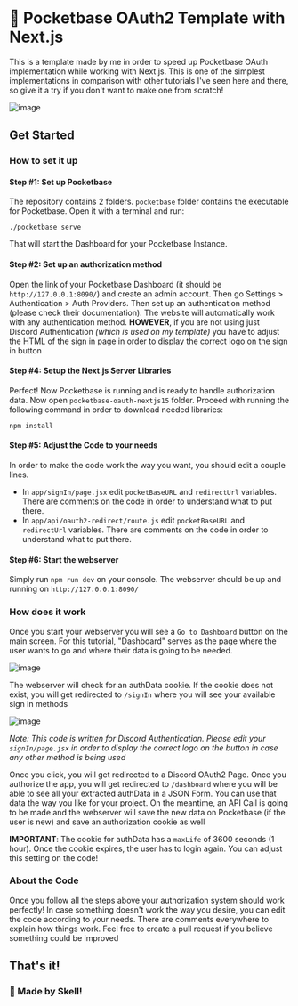 # 🌷 Pocketbase OAuth2 Template with Next.js
This is a template made by me in order to speed up Pocketbase OAuth implementation while working with Next.js. This is one of the simplest implementations in comparison with other tutorials I've seen here and there, so give it a try if you don't want to make one from scratch!

![image](https://github.com/user-attachments/assets/c04f0ef0-03aa-426f-a8f7-2e607cff7085)



## Get Started
### How to set it up
#### Step #1: Set up Pocketbase
The repository contains 2 folders. `pocketbase` folder contains the executable for Pocketbase. Open it with a terminal and run:
```
./pocketbase serve
```
That will start the Dashboard for your Pocketbase Instance. 

#### Step #2: Set up an authorization method
Open the link of your Pocketbase Dashboard (it should be `http://127.0.0.1:8090/`) and create an admin account. Then go Settings > Authentication > Auth Providers. Then set up an authentication method (please check their documentation). The website will automatically work with any authentication method. **HOWEVER**, if you are not using just Discord Authentication *(which is used on my template)* you have to adjust the HTML of the sign in page in order to display the correct logo on the sign in button

#### Step #4: Setup the Next.js Server Libraries
Perfect! Now Pocketbase is running and is ready to handle authorization data. Now open `pocketbase-oauth-nextjs15` folder. Proceed with running the following command in order to download needed libraries:
```
npm install
```

#### Step #5: Adjust the Code to your needs
In order to make the code work the way you want, you should edit a couple lines.
- In `app/signIn/page.jsx` edit `pocketBaseURL` and `redirectUrl` variables. There are comments on the code in order to understand what to put there.
- In `app/api/oauth2-redirect/route.js` edit `pocketBaseURL` and `redirectUrl` variables. There are comments on the code in order to understand what to put there.

#### Step #6: Start the webserver
Simply run `npm run dev` on your console. The webserver should be up and running on `http://127.0.0.1:8090/`

### How does it work
Once you start your webserver you will see a `Go to Dashboard` button on the main screen. For this tutorial, "Dashboard" serves as the page where the user wants to go and where their data is going to be needed.

![image](https://github.com/user-attachments/assets/53621826-f8cb-40d5-9b72-1cc739c23386)

The webserver will check for an authData cookie. If the cookie does not exist, you will get redirected to `/signIn` where you will see your available sign in methods 

![image](https://github.com/user-attachments/assets/f4aa28fb-f792-46ca-9453-85ecc6210ca0)

*Note: This code is written for Discord Authentication. Please edit your `signIn/page.jsx` in order to display the correct logo on the button in case any other method is being used*

Once you click, you will get redirected to a Discord OAuth2 Page. Once you authorize the app, you will get redirected to `/dashboard` where you will be able to see all your extracted authData in a JSON Form. You can use that data the way you like for your project. On the meantime, an API Call is going to be made and the webserver will save the new data on Pocketbase (if the user is new) and save an authorization cookie as well

**IMPORTANT**: The cookie for authData has a `maxLife` of 3600 seconds (1 hour). Once the cookie expires, the user has to login again. You can adjust this setting on the code!

### About the Code
Once you follow all the steps above your authorization system should work perfectly! In case something doesn't work the way you desire, you can edit the code according to your needs. There are comments everywhere to explain how things work. Feel free to create a pull request if you believe something could be improved

## That's it! 
### 🧡 Made by Skell!
